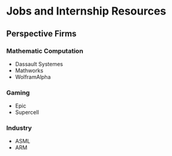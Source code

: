 # Jobs and Internship Resources

## Perspective Firms

### Mathematic Computation

- Dassault Systemes
- Mathworks
- WolframAlpha

### Gaming

- Epic
- Supercell

### Industry

- ASML
- ARM
